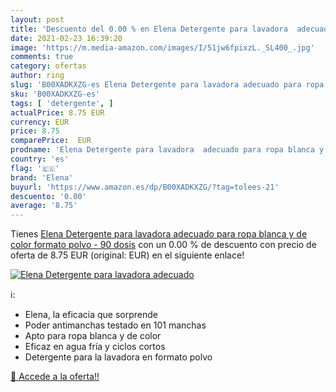 ```yaml
---
layout: post
title: 'Descuento del 0.00 % en Elena Detergente para lavadora  adecuado'
date: 2021-02-23 16:39:20
image: 'https://m.media-amazon.com/images/I/51jw6fpixzL._SL400_.jpg'
comments: true
category: ofertas
author: ring
slug: 'B00XADKXZG-es Elena Detergente para lavadora adecuado para ropa blanca y...'
sku: 'B00XADKXZG-es'
tags: [ 'detergente', ]
actualPrice: 8.75 EUR
currency: EUR
price: 8.75
comparePrice:  EUR
prodname: 'Elena Detergente para lavadora  adecuado para ropa blanca y de color  formato polvo - 90 dosis'
country: 'es'
flag: '🇪🇸'
brand: 'Elena'
buyurl: 'https://www.amazon.es/dp/B00XADKXZG/?tag=tolees-21'
descuento: '0.00'
average: '8.75'
---
```


Tienes [Elena Detergente para lavadora  adecuado para ropa blanca y de color  formato polvo - 90 dosis](https://www.amazon.es/dp/B00XADKXZG/?tag=tolees-21) con un 0.00 % de descuento con precio de oferta de 8.75 EUR (original:  EUR) en el siguiente enlace!

[![Elena Detergente para lavadora  adecuado](https://m.media-amazon.com/images/I/51jw6fpixzL._SL400_.jpg)](https://www.amazon.es/dp/B00XADKXZG/?tag=tolees-21)

ℹ️:

- Elena, la eficacia que sorprende
- Poder antimanchas testado en 101 manchas
- Apto para ropa blanca y de color
- Eficaz en agua fría y ciclos cortos
- Detergente para la lavadora en formato polvo

[🛒 Accede a la oferta!!](https://www.amazon.es/dp/B00XADKXZG/?tag=tolees-21)
